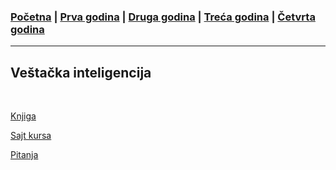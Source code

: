 ### [Početna](../README.md) | [Prva godina](../main_pages/prva.md) | [Druga godina](../main_pages/druga.md) | [Treća godina](../main_pages/treca.md) | [Četvrta godina](../main_pages/cetvrta.md)

---

## Veštačka inteligencija

<br>

[Knjiga](https://poincare.matf.bg.ac.rs/~janicic//books/VI_A4.pdf)

[Sajt kursa](https://matfvi.github.io/site/index.html)

[Pitanja](https://poincare.matf.bg.ac.rs/~predrag.janicic/courses/VI-pitanja.pdf)
